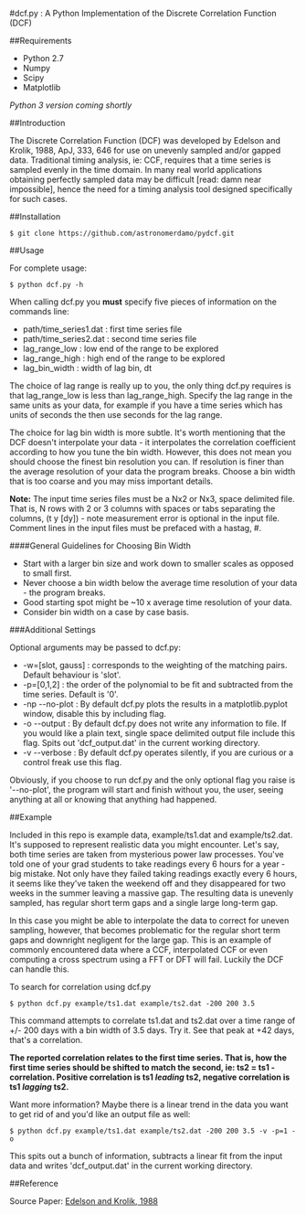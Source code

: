#dcf.py : A Python Implementation of the Discrete Correlation Function (DCF)

##Requirements

* Python 2.7
* Numpy
* Scipy
* Matplotlib

*Python 3 version coming shortly*

##Introduction

The Discrete Correlation Function (DCF) was developed by Edelson and Krolik, 1988, ApJ, 333, 646 for use on unevenly sampled and/or gapped data. Traditional timing analysis, ie: CCF, requires that a time series is sampled evenly in the time domain. In many real world applications obtaining perfectly sampled data may be difficult [read: damn near impossible], hence the need for a timing analysis tool designed specifically for such cases.

##Installation

`
$ git clone https://github.com/astronomerdamo/pydcf.git
`

##Usage

For complete usage:

`
$ python dcf.py -h
`

When calling dcf.py you **must** specify five pieces of information on the commands line:

* path/time_series1.dat : first time series file
* path/time_series2.dat : second time series file
* lag_range_low : low end of the range to be explored
* lag_range_high : high end of the range to be explored
* lag_bin_width : width of lag bin, dt

The choice of lag range is really up to you, the only thing dcf.py requires is that lag_range_low is less than lag_range_high. Specify the lag range in the same units as your data, for example if you have a time series which has units of seconds the then use seconds for the lag range.

The choice for lag bin width is more subtle. It's worth mentioning that the DCF doesn't interpolate your data - it interpolates the correlation coefficient according to how you tune the bin width. However, this does not mean you should choose the finest bin resolution you can. If resolution is finer than the average resolution of your data the program breaks. Choose a bin width that is too coarse and you may miss important details.

**Note:** The input time series files must be a Nx2 or Nx3, space delimited file. That is, N rows with 2 or 3 columns with spaces or tabs separating the columns, (t y [dy]) - note measurement error is optional in the input file. Comment lines in the input files must be prefaced with a hastag, #.

####General Guidelines for Choosing Bin Width

* Start with a larger bin size and work down to smaller scales as opposed to small first.
* Never choose a bin width below the average time resolution of your data - the program breaks.
* Good starting spot might be ~10 x average time resolution of your data.
* Consider bin width on a case by case basis.

###Additional Settings

Optional arguments may be passed to dcf.py:

* -w=[slot, gauss] : corresponds to the weighting of the matching pairs. Default behaviour is 'slot'.
* -p=[0,1,2] : the order of the polynomial to be fit and subtracted from the time series. Default is '0'.
* -np --no-plot : By default dcf.py plots the results in a matplotlib.pyplot window, disable this by including flag.
* -o --output : By default dcf.py does not write any information to file. If you would like a plain text, single space delimited output file include this flag. Spits out 'dcf_output.dat' in the current working directory.
* -v --verbose : By default dcf.py operates silently, if you are curious or a control freak use this flag.

Obviously, if you choose to run dcf.py and the only optional flag you raise is '--no-plot', the program will start and finish without you, the user, seeing anything at all or knowing that anything had happened.

##Example

Included in this repo is example data, example/ts1.dat and example/ts2.dat. It's supposed to represent realistic data you might encounter. Let's say, both time series are taken from mysterious power law processes. You've told one of your grad students to take readings every 6 hours for a year - big mistake. Not only have they failed taking readings exactly every 6 hours, it seems like they've taken the weekend off and they disappeared for two weeks in the summer leaving a massive gap. The resulting data is unevenly sampled, has regular short term gaps and a single large long-term gap.

In this case you might be able to interpolate the data to correct for uneven sampling, however, that becomes problematic for the regular short term gaps and downright negligent for the large gap. This is an example of commonly encountered data where a CCF, interpolated CCF or even computing a cross spectrum using a FFT or DFT will fail. Luckily the DCF can handle this.

To search for correlation using dcf.py

`
$ python dcf.py example/ts1.dat example/ts2.dat -200 200 3.5
`

This command attempts to correlate ts1.dat and ts2.dat over a time range of +/- 200 days with a bin width of 3.5 days. Try it. See that peak at +42 days, that's a correlation.

**The reported correlation relates to the first time series. That is, how the first time series should be shifted to match the second, ie: ts2 = ts1 - correlation. Positive correlation is ts1 *leading* ts2, negative correlation is ts1 *lagging* ts2.**

Want more information? Maybe there is a linear trend in the data you want to get rid of and you'd like an output file as well:

`
$ python dcf.py example/ts1.dat example/ts2.dat -200 200 3.5 -v -p=1 -o
`

This spits out a bunch of information, subtracts a linear fit from the input data and writes 'dcf_output.dat' in the current working directory.

##Reference

Source Paper: [Edelson and Krolik, 1988](http://articles.adsabs.harvard.edu/full/1988ApJ...333..646E)
